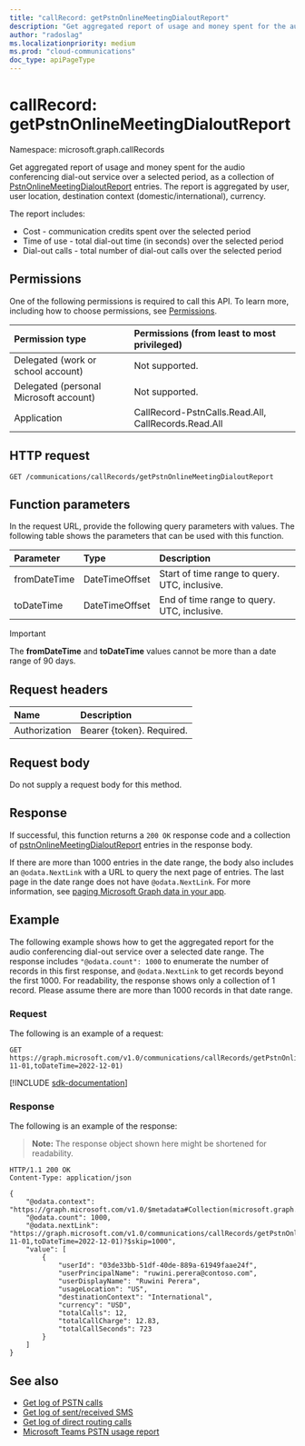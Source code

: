 ```yaml
---
title: "callRecord: getPstnOnlineMeetingDialoutReport"
description: "Get aggregated report of usage and money spent for the audio conferencing dial-out service"
author: "radoslag"
ms.localizationpriority: medium
ms.prod: "cloud-communications"
doc_type: apiPageType
---
```


# callRecord: getPstnOnlineMeetingDialoutReport
Namespace: microsoft.graph.callRecords

Get aggregated report of usage and money spent for the audio conferencing dial-out service over a selected period, as a collection of [PstnOnlineMeetingDialoutReport](../resources/callrecords-pstnonlinemeetingdialoutreport.md) entries.
The report is aggregated by user, user location, destination context (domestic/international), currency.

The report includes:

- Cost - communication credits spent over the selected period
- Time of use - total dial-out time (in seconds) over the selected period
- Dial-out calls - total number of dial-out calls over the selected period

## Permissions

One of the following permissions is required to call this API. To learn more, including how to choose permissions, see [Permissions](/graph/permissions-reference).

|Permission type|Permissions (from least to most privileged)|
|:---|:---|
|Delegated (work or school account)| Not supported. |
|Delegated (personal Microsoft account)| Not supported. |
|Application| CallRecord-PstnCalls.Read.All, CallRecords.Read.All |

## HTTP request

<!-- {
  "blockType": "ignored"
}
-->
``` http
GET /communications/callRecords/getPstnOnlineMeetingDialoutReport
```

## Function parameters

In the request URL, provide the following query parameters with values.
The following table shows the parameters that can be used with this function.

|Parameter|Type|Description|
|:---|:---|:---|
|fromDateTime|DateTimeOffset|Start of time range to query. UTC, inclusive.|
|toDateTime|DateTimeOffset|End of time range to query. UTC, inclusive.|

> [!IMPORTANT]
> The **fromDateTime** and **toDateTime** values cannot be more than a date range of 90 days.

## Request headers

|Name|Description|
|:---|:---|
|Authorization|Bearer {token}. Required.|

## Request body

Do not supply a request body for this method.

## Response

If successful, this function returns a `200 OK` response code and a collection of [pstnOnlineMeetingDialoutReport](../resources/callrecords-pstnonlinemeetingdialoutreport.md) entries in the response body.
  
If there are more than 1000 entries in the date range, the body also includes an `@odata.NextLink` with a URL to query the next page of entries. The last page in the date range does not have `@odata.NextLink`. For more information, see [paging Microsoft Graph data in your app](/graph/paging).

## Example

The following example shows how to get the aggregated report for the audio conferencing dial-out service over a selected date range. The response includes `"@odata.count": 1000` to enumerate the number of records in this first response, and `@odata.NextLink` to get records beyond the first 1000. For readability, the response shows only a collection of 1 record. Please assume there are more than 1000 records in that date range.

### Request

The following is an example of a request:
<!-- {
  "blockType": "request",
  "name": "callrecordthis.getpstnonlinemeetingdialoutreport"
}
-->
``` http
GET https://graph.microsoft.com/v1.0/communications/callRecords/getPstnOnlineMeetingDialoutReport(fromDateTime=2022-11-01,toDateTime=2022-12-01)
```

[!INCLUDE [sdk-documentation](../includes/snippets/snippets-sdk-documentation-link.md)]

### Response

The following is an example of the response:
>**Note:** The response object shown here might be shortened for readability.
<!-- {
  "blockType": "response",
  "truncated": true,
  "@odata.type": "Collection(microsoft.graph.callRecords.pstnOnlineMeetingDialoutReport)"
}
-->
``` http
HTTP/1.1 200 OK
Content-Type: application/json

{
    "@odata.context": "https://graph.microsoft.com/v1.0/$metadata#Collection(microsoft.graph.callRecords.pstnOnlineMeetingDialoutReport)",
    "@odata.count": 1000,
    "@odata.nextLink": "https://graph.microsoft.com/v1.0/communications/callRecords/getPstnOnlineMeetingDialoutReport(fromDateTime=2022-11-01,toDateTime=2022-12-01)?$skip=1000",
    "value": [
        {
            "userId": "03de33bb-51df-40de-889a-61949faae24f",
            "userPrincipalName": "ruwini.perera@contoso.com",
            "userDisplayName": "Ruwini Perera",
            "usageLocation": "US",
            "destinationContext": "International",
            "currency": "USD",
            "totalCalls": 12,
            "totalCallCharge": 12.83,
            "totalCallSeconds": 723
        }
    ]
}
```

## See also

- [Get log of PSTN calls](callrecords-callrecord-getpstncalls.md)
- [Get log of sent/received SMS](callrecords-callrecord-getsmslog.md)
- [Get log of direct routing calls](callrecords-callrecord-getdirectroutingcalls.md)
- [Microsoft Teams PSTN usage report](/microsoftteams/teams-analytics-and-reports/pstn-usage-report)